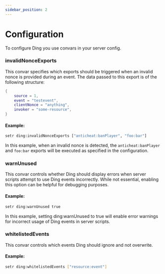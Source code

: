 ```yaml
---
sidebar_position: 2
---
```


# Configuration

To configure Ding you use convars in your server config.

### invalidNonceExports

This convar specifies which exports should be triggered when an invalid nonce is provided during an event. The data passed to this export is of the following structure:

```lua
{
    source = 1,
    event = "testevent",
    clientNonce = "anything",
    invoker = "some-resource",
}
```

#### Example:

```bash
setr ding:invalidNonceExports ["anticheat:banPlayer", "foo:bar"]
```

In this example, when an invalid nonce is detected, the `anticheat:banPlayer` and `foo:bar` exports will be executed as specified in the configuration.

### warnUnused

This convar controls whether Ding should display errors when server scripts attempt to use Ding events incorrectly. While not essential, enabling this option can be helpful for debugging purposes.

#### Example:

```bash
setr ding:warnUnused true
```

In this example, setting ding:warnUnused to true will enable error warnings for incorrect usage of Ding events in server scripts.

### whitelistedEvents

This convar controls which events Ding should ignore and not overwrite.

#### Example:

```bash
setr ding:whitelistedEvents ["resource:event"]
```
